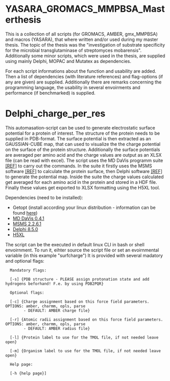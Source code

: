 # YASARA_GROMACS_MMPBSA_Masterthesis
 This is a collection of all scripts (for GROMACS, AMBER, gmx_MMPBSA) and macros (YASARA), that where written and/or used during my master thesis.
 The topic of the thesis was the  "investigation of substrate specificity for the microbial transglutaminase of streptomyces mobarensis".  
 Additionally some minor scripts, which were used in the thesis, are supplied using mainly Delphi, MOPAC and Mutatex as dependencies.

 For each script informations about the function and usability are added. Then a list of dependencies (with literature references) and flag-options (if any are given) are supplied. Additionally there are remarks concerning the programming language, the usability in several envoirments and performance (if benchmarked) is supplied. 
 
   # Delphi_charge_per_res
 This automasation-script can be used to generate electrostatic surface potential for a protein of interest. The structure of the protein needs to be supplied in PDB-format.
 The surface potential is then extracted as an GAUSSIAN-CUBE map, that can used to visualize the the charge potential on the surface of the protein structure. Additionally the surface potentials are averaged per amino acid and the charge values are output as an XLSX file (can be read with excel).
 The script uses the MD DaVis programm suite [[REF]](https://academic.oup.com/bioinformatics/article/38/12/3299/6582559?login=true) to carry out the commands. In the suite it firstly uses the MSMS software [[REF]](https://pubmed.ncbi.nlm.nih.gov/8906967/) to calculate the protein surface, then Delphi software [[REF]](https://bmcbiophys.biomedcentral.com/articles/10.1186/2046-1682-5-9) to generate the potential map. Inside the suite the charge values calculated get averaged for each amino acid in the protein and stored in a HDF file. Finally these values get exported to XLSX formatting using the H5XL tool.

 Dependencies (need to be installed):

   - Getopt (install according your linux distribution - information can be found [here](https://www.thegeekdiary.com/getopt-command-not-found/))
   - [MD DaVis 0.4.1](https://github.com/djmaity/md-davis)
   - [MSMS 2.2.6.1](https://ccsb.scripps.edu/msms/)
   - [Delphi 8.5.0](http://honig.c2b2.columbia.edu/delphi)
   - [H5XL](https://github.com/echlebek/h5xl)
      
The script can be the executed in default linux CLI in bash or shell envoirnment. To run it, eihter source the script file or set an evoirnmental variable (in this example "surfcharge") It is provided with several madatory and optional flags:
      
      Mandatory flags:

      [-s] {PDB structure - PLEASE assign protonation state and add hydrogens beforhand! F.e. by using PDB2PQR}

      Optional flags:

      [-c] {Charge assignment based on this force field parameters. OPTIONS: amber, charmm, opls, parse
            - DEFAULT: AMBER charge file}

      [-r] {Atomic radii assignment based on this force field parameters. OPTIONS: amber, charmm, opls, parse
            - DEFAULT: AMBER radius file}

      [-l] {Protein label to use for the TMOL file, if not needed leave open}

      [-m] {Organism label to use for the TMOL file, if not needed leave open}

      Help page:

      [-h {help page}]

